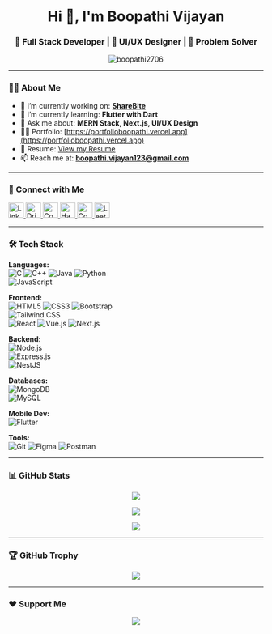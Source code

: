 <h1 align="center">Hi 👋, I'm Boopathi Vijayan</h1>
<h3 align="center">🚀 Full Stack Developer | 🎨 UI/UX Designer | 🧠 Problem Solver</h3>

<p align="center">
  <img src="https://komarev.com/ghpvc/?username=boopathi2706&label=Profile%20views&color=0e75b6&style=flat" alt="boopathi2706" />
</p>

---

### 🧑‍💻 About Me

- 🔭 I’m currently working on: [**ShareBite**](https://github.com/boopathi2706/ShareBite)  
- 🌱 I’m currently learning: **Flutter with Dart**  
- 💬 Ask me about: **MERN Stack, Next.js, UI/UX Design**  
- 👨‍💻 Portfolio: [https://portfolioboopathi.vercel.app](https://portfolioboopathi.vercel.app)  
- 📄 Resume: [View my Resume](https://drive.google.com/drive/folders/13E2f1cXH4WKxOfBBI3IbJiPMmvO_xNtu)  
- 📫 Reach me at: **boopathi.vijayan123@gmail.com**

---

### 🤝 Connect with Me

<p align="left">
  <a href="https://linkedin.com/in/boopathi-vijayan" target="blank">
    <img src="https://cdn-icons-png.flaticon.com/512/174/174857.png" alt="LinkedIn" width="30" />
  </a>
  <a href="https://dribbble.com/boopathi-v-cse" target="blank">
    <img src="https://cdn-icons-png.flaticon.com/512/2111/2111402.png" alt="Dribbble" width="30" />
  </a>
  <a href="https://www.codechef.com/users/boopathiv2023c" target="blank">
    <img src="https://cdn.jsdelivr.net/npm/simple-icons@3.1.0/icons/codechef.svg" alt="CodeChef" width="30" />
  </a>
  <a href="https://www.hackerrank.com/boopathi_v2023c1" target="blank">
    <img src="https://cdn-icons-png.flaticon.com/512/889/889192.png" alt="HackerRank" width="30" />
  </a>
  <a href="https://codeforces.com/profile/boopathiv2005" target="blank">
    <img src="https://cdn.iconscout.com/icon/free/png-256/codeforces-3629285-3031869.png" alt="CodeForces" width="30" />
  </a>
  <a href="https://www.leetcode.com/boopathi_v" target="blank">
    <img src="https://cdn.iconscout.com/icon/free/png-256/leetcode-3521542-2944960.png" alt="LeetCode" width="30" />
  </a>
</p>

---

### 🛠️ Tech Stack

**Languages:**  
![C](https://img.shields.io/badge/C-00599C?style=flat&logo=c) 
![C++](https://img.shields.io/badge/C++-00599C?style=flat&logo=c%2B%2B) 
![Java](https://img.shields.io/badge/Java-ED8B00?style=flat&logo=java) 
![Python](https://img.shields.io/badge/Python-3776AB?style=flat&logo=python)  
![JavaScript](https://img.shields.io/badge/JavaScript-F7DF1E?style=flat&logo=javascript)

**Frontend:**  
![HTML5](https://img.shields.io/badge/HTML5-E34F26?style=flat&logo=html5) 
![CSS3](https://img.shields.io/badge/CSS3-1572B6?style=flat&logo=css3) 
![Bootstrap](https://img.shields.io/badge/Bootstrap-563D7C?style=flat&logo=bootstrap)  
![Tailwind CSS](https://img.shields.io/badge/Tailwind-06B6D4?style=flat&logo=tailwindcss)  
![React](https://img.shields.io/badge/React-61DAFB?style=flat&logo=react) 
![Vue.js](https://img.shields.io/badge/Vue.js-42b883?style=flat&logo=vue.js) 
![Next.js](https://img.shields.io/badge/Next.js-000000?style=flat&logo=next.js)

**Backend:**  
![Node.js](https://img.shields.io/badge/Node.js-339933?style=flat&logo=node.js)  
![Express.js](https://img.shields.io/badge/Express.js-000000?style=flat&logo=express)  
![NestJS](https://img.shields.io/badge/NestJS-E0234E?style=flat&logo=nestjs)

**Databases:**  
![MongoDB](https://img.shields.io/badge/MongoDB-47A248?style=flat&logo=mongodb)  
![MySQL](https://img.shields.io/badge/MySQL-4479A1?style=flat&logo=mysql)

**Mobile Dev:**  
![Flutter](https://img.shields.io/badge/Flutter-02569B?style=flat&logo=flutter)

**Tools:**  
![Git](https://img.shields.io/badge/Git-F05032?style=flat&logo=git) 
![Figma](https://img.shields.io/badge/Figma-F24E1E?style=flat&logo=figma) 
![Postman](https://img.shields.io/badge/Postman-FF6C37?style=flat&logo=postman)

---

### 📊 GitHub Stats

<p align="center">
  <img src="https://github-readme-stats.vercel.app/api?username=boopathi2706&show_icons=true&theme=radical" />
</p>
<p align="center">
  <img src="https://github-readme-stats.vercel.app/api/top-langs/?username=boopathi2706&layout=compact&theme=radical" />
</p>
<p align="center">
  <img src="https://github-readme-streak-stats.herokuapp.com/?user=boopathi2706&theme=radical" />
</p>

---

### 🏆 GitHub Trophy

<p align="center">
  <img src="https://github-profile-trophy.vercel.app/?username=boopathi2706&theme=onedark&margin-w=15&no-frame=true&row=1" />
</p>

---

### ❤️ Support Me

<p align="center">
  <a href="https://www.buymeacoffee.com/YOUR_ID" target="_blank">
    <img src="https://img.shields.io/badge/Buy%20me%20a%20coffee-FDD835?style=for-the-badge&logo=buy-me-a-coffee&logoColor=black" />
  </a>
</p>
